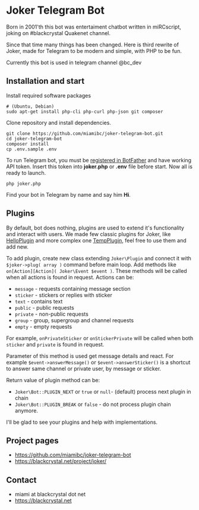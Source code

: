 Joker Telegram Bot 
=================

Born in 2001'th this bot was entertaiment chatbot written in miRCscript, joking on #blackcrystal Quakenet channel. 

Since that time many things has been changed. Here is third rewrite of Joker, made for Telegram to be modern and simple, with PHP to be fun.

Currently this bot is used in telegram channel @bc_dev

Installation and start
-------------------------------------------------

Install required software packages

```
# (Ubuntu, Debian)
sudo apt-get install php-cli php-curl php-json git composer
```


Clone repository and install dependencies.

```
git clone https://github.com/miamibc/joker-telegram-bot.git
cd joker-telegram-bot
composer install
cp .env.sample .env
```

To run Telegram bot, you must be [registered in BotFather](https://core.telegram.org/bots#6-botfather) 
and have working API token. Insert this token into **joker.php**
or **.env** file before start. Now all is ready to launch.

```
php joker.php
```

Find your bot in Telegram by name and say him **Hi**. 

Plugins
-------

By default, bot does nothing, plugins are used to extend it's functionality and interact with users.  We made few classic plugins for Joker, like [HelloPlugin](https://github.com/miamibc/joker-telegram-bot/blob/master/src/HelloPlugin.php) and more complex one [TempPlugin](https://github.com/miamibc/joker-telegram-bot/blob/master/src/TempPlugin.php), feel free to use them and add new. 

To add plugin, create new class extending `Joker\Plugin` and connect it with `$joker->plug( array )` command before main loop. Add methods like `on[Action][Action]( Joker\Event $event )`. These methods will be called when all actions is found in request. Actions can be:

- `message` - requests containing message section
- `sticker` - stickers or replies with sticker
- `text` - contains text
- `public` - public requests
- `private` - non-public requests
- `group` - group, supergroup and channel requests
- `empty` - empty requests

For example, `onPrivateSticker` or `onStickerPrivate` will be called when both `sticker` and `private` is found in request.

Parameter of this method is used get message details and react. For example `$event->answerMessage()` or `$event->answerSticker()` is a shortcut to answer same channel or private user, by message or sticker. 

Return value of plugin method can be:

- `Joker\Bot::PLUGIN_NEXT` or `true` or `null`- (default) process next plugin in chain
- `Joker\Bot::PLUGIN_BREAK` or `false` - do not process plugin chain anymore.

I'll be glad to see your plugins and help with implementations.

Project pages
-------------

* https://github.com/miamibc/joker-telegram-bot
* https://blackcrystal.net/project/joker/

Contact
-------

* miami at blackcrystal dot net
* https://blackcrystal.net